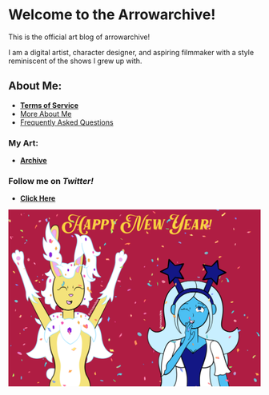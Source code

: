 # Welcome to the Arrowarchive!
This is the official art blog of arrowarchive!

I am a digital artist, character designer, and aspiring filmmaker with a style reminiscent of the shows I grew up with. 

## About Me:
* **[Terms of Service](tos.md)**
* [More About Me](mainmenu/aboutmore.md)
* [Frequently Asked Questions](mainmenu/FAQ.md)

### My Art:
* **[Archive](gallery.md)**

### Follow me on *Twitter!*
* **[Click Here](https://twitter.com/arrowarchive)**

<img src="images/SPACE/newyear.PNG"
onContextMenu="return false;">
